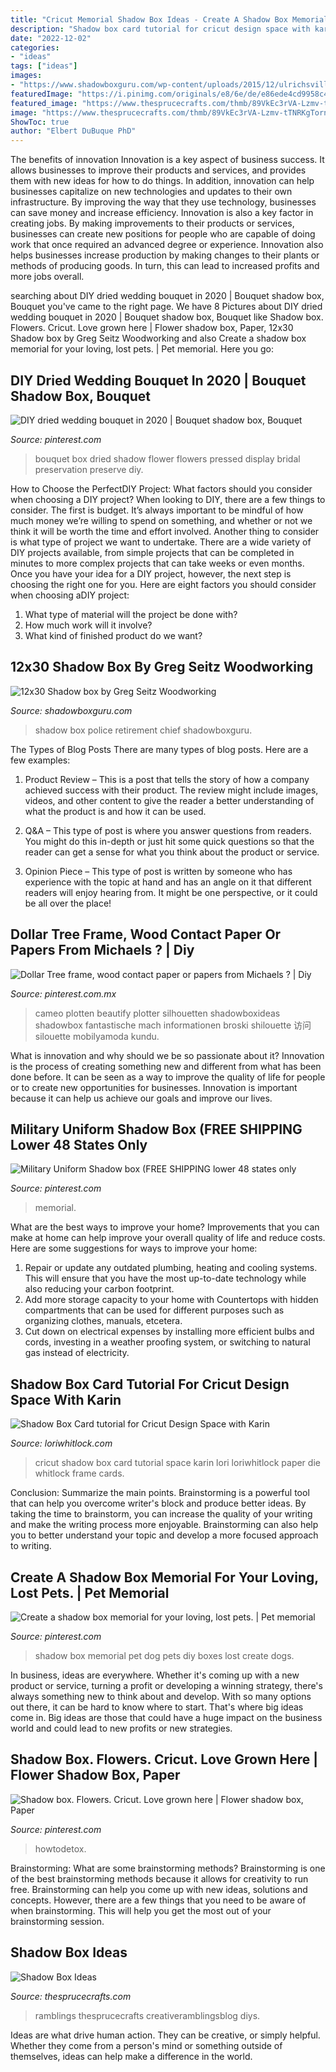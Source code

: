 ```yaml
---
title: "Cricut Memorial Shadow Box Ideas - Create A Shadow Box Memorial For Your Loving, Lost Pets."
description: "Shadow box card tutorial for cricut design space with karin"
date: "2022-12-02"
categories:
- "ideas"
tags: ["ideas"]
images:
- "https://www.shadowboxguru.com/wp-content/uploads/2015/12/ulrichsville-gray600.jpg"
featuredImage: "https://i.pinimg.com/originals/e8/6e/de/e86ede4cd9958c47fcfe1b7e14f6948c.jpg"
featured_image: "https://www.thesprucecrafts.com/thmb/89VkEc3rVA-Lzmv-tTNRKgTornc=/1000x1500/filters:fill(auto,1)/PaperFlowerCreativeRamblings-16b67500d4264ad29a7f4ad69b7b4ce7.jpg"
image: "https://www.thesprucecrafts.com/thmb/89VkEc3rVA-Lzmv-tTNRKgTornc=/1000x1500/filters:fill(auto,1)/PaperFlowerCreativeRamblings-16b67500d4264ad29a7f4ad69b7b4ce7.jpg"
ShowToc: true
author: "Elbert DuBuque PhD"
---
```



The benefits of innovation
Innovation is a key aspect of business success. It allows businesses to improve their products and services, and provides them with new ideas for how to do things. In addition, innovation can help businesses capitalize on new technologies and updates to their own infrastructure. By improving the way that they use technology, businesses can save money and increase efficiency.
Innovation is also a key factor in creating jobs. By making improvements to their products or services, businesses can create new positions for people who are capable of doing work that once required an advanced degree or experience. Innovation also helps businesses increase production by making changes to their plants or methods of producing goods. In turn, this can lead to increased profits and more jobs overall.

	

		
searching about DIY dried wedding bouquet in 2020 | Bouquet shadow box, Bouquet you've came to the right page. We have 8 Pictures about DIY dried wedding bouquet in 2020 | Bouquet shadow box, Bouquet like Shadow box. Flowers. Cricut. Love grown here | Flower shadow box, Paper, 12x30 Shadow box by Greg Seitz Woodworking and also Create a shadow box memorial for your loving, lost pets. | Pet memorial. Here you go:
		
    
## DIY Dried Wedding Bouquet In 2020 | Bouquet Shadow Box, Bouquet

<img loading=lazy src="https://i.pinimg.com/736x/69/e9/cc/69e9cc03fe6251119b00d08781acae3b.jpg" onerror="this.onerror=null;this.src='https://tse1.mm.bing.net/th?id=OIP.Mr0iaw114pEmUV4P2cVpcwHaIo&amp;pid=15.1';" alt="DIY dried wedding bouquet in 2020 | Bouquet shadow box, Bouquet">

_Source: pinterest.com_

>bouquet box dried shadow flower flowers pressed display bridal preservation preserve diy. 

	

How to Choose the PerfectDIY Project: What factors should you consider when choosing a DIY project?
When looking to DIY, there are a few things to consider. The first is budget. It’s always important to be mindful of how much money we’re willing to spend on something, and whether or not we think it will be worth the time and effort involved. Another thing to consider is what type of project we want to undertake. There are a wide variety of DIY projects available, from simple projects that can be completed in minutes to more complex projects that can take weeks or even months. Once you have your idea for a DIY project, however, the next step is choosing the right one for you. Here are eight factors you should consider when choosing aDIY project: 
1) What type of material will the project be done with?
2) How much work will it involve?
3) What kind of finished product do we want?

    
## 12x30 Shadow Box By Greg Seitz Woodworking

<img loading=lazy src="https://www.shadowboxguru.com/wp-content/uploads/2015/12/ulrichsville-gray600.jpg" onerror="this.onerror=null;this.src='https://tse3.mm.bing.net/th?id=OIP.UhYa0iL68ax9TGgF9dkeGQHaMc&amp;pid=15.1';" alt="12x30 Shadow box by Greg Seitz Woodworking">

_Source: shadowboxguru.com_

>shadow box police retirement chief shadowboxguru. 

	

The Types of Blog Posts
There are many types of blog posts. Here are a few examples:
1. Product Review – This is a post that tells the story of how a company achieved success with their product. The review might include images, videos, and other content to give the reader a better understanding of what the product is and how it can be used.

2. Q&A – This type of post is where you answer questions from readers. You might do this in-depth or just hit some quick questions so that the reader can get a sense for what you think about the product or service.

3. Opinion Piece – This type of post is written by someone who has experience with the topic at hand and has an angle on it that different readers will enjoy hearing from. It might be one perspective, or it could be all over the place!


    
## Dollar Tree Frame, Wood Contact Paper Or Papers From Michaels ? | Diy

<img loading=lazy src="https://i.pinimg.com/originals/64/0a/e5/640ae52c12066486f2c8c3cb08d28be9.jpg" onerror="this.onerror=null;this.src='https://tse1.mm.bing.net/th?id=OIP.6TkDZg-60VDetusHUfyU0AHaJ4&amp;pid=15.1';" alt="Dollar Tree frame, wood contact paper or papers from Michaels ? | Diy">

_Source: pinterest.com.mx_

>cameo plotten beautify plotter silhouetten shadowboxideas shadowbox fantastische mach informationen broski shilouette 访问 silouette mobilyamoda kundu. 

	

What is innovation and why should we be so passionate about it?
Innovation is the process of creating something new and different from what has been done before. It can be seen as a way to improve the quality of life for people or to create new opportunities for businesses. Innovation is important because it can help us achieve our goals and improve our lives.

    
## Military Uniform Shadow Box (FREE SHIPPING Lower 48 States Only

<img loading=lazy src="https://i.pinimg.com/736x/ef/8b/ca/ef8bca91c88a37e55c315711aec1fe70.jpg" onerror="this.onerror=null;this.src='https://tse2.mm.bing.net/th?id=OIP.L7UvFJKdxcio4xqS_jv8YAHaF4&amp;pid=15.1';" alt="Military Uniform Shadow box (FREE SHIPPING lower 48 states only">

_Source: pinterest.com_

>memorial. 

	

What are the best ways to improve your home?
Improvements that you can make at home can help improve your overall quality of life and reduce costs. Here are some suggestions for ways to improve your home: 
1. Repair or update any outdated plumbing, heating and cooling systems. This will ensure that you have the most up-to-date technology while also reducing your carbon footprint. 
2. Add more storage capacity to your home with Countertops with hidden compartments that can be used for different purposes such as organizing clothes, manuals, etcetera. 
3. Cut down on electrical expenses by installing more efficient bulbs and cords, investing in a weather proofing system, or switching to natural gas instead of electricity. 

    
## Shadow Box Card Tutorial For Cricut Design Space With Karin

<img loading=lazy src="http://www.loriwhitlock.com/blog/wp-content/uploads/2016/04/20160428-_MG_5128-Edit.jpg" onerror="this.onerror=null;this.src='https://tse4.mm.bing.net/th?id=OIP.8CPuu8amyWV3Fo0v9Oc1sgHaE8&amp;pid=15.1';" alt="Shadow Box Card tutorial for Cricut Design Space with Karin">

_Source: loriwhitlock.com_

>cricut shadow box card tutorial space karin lori loriwhitlock paper die whitlock frame cards. 

	

Conclusion: Summarize the main points.
Brainstorming is a powerful tool that can help you overcome writer's block and produce better ideas. By taking the time to brainstorm, you can increase the quality of your writing and make the writing process more enjoyable. Brainstorming can also help you to better understand your topic and develop a more focused approach to writing.

    
## Create A Shadow Box Memorial For Your Loving, Lost Pets. | Pet Memorial

<img loading=lazy src="https://i.pinimg.com/736x/60/f7/9d/60f79d0f3a7d01da546121f7e347ea74.jpg" onerror="this.onerror=null;this.src='https://tse1.mm.bing.net/th?id=OIP.MtPF42O4HKi7KHBjn7tNCwHaI0&amp;pid=15.1';" alt="Create a shadow box memorial for your loving, lost pets. | Pet memorial">

_Source: pinterest.com_

>shadow box memorial pet dog pets diy boxes lost create dogs. 

	

In business, ideas are everywhere. Whether it's coming up with a new product or service, turning a profit or developing a winning strategy, there's always something new to think about and develop. With so many options out there, it can be hard to know where to start. That's where big ideas come in. Big ideas are those that could have a huge impact on the business world and could lead to new profits or new strategies.

    
## Shadow Box. Flowers. Cricut. Love Grown Here | Flower Shadow Box, Paper

<img loading=lazy src="https://i.pinimg.com/originals/e8/6e/de/e86ede4cd9958c47fcfe1b7e14f6948c.jpg" onerror="this.onerror=null;this.src='https://tse2.mm.bing.net/th?id=OIP.70-R8k8uDeV5rHj4K09LoAHaJ4&amp;pid=15.1';" alt="Shadow box. Flowers. Cricut. Love grown here | Flower shadow box, Paper">

_Source: pinterest.com_

>howtodetox. 

	

Brainstorming: What are some brainstorming methods?
Brainstorming is one of the best brainstorming methods because it allows for creativity to run free. Brainstorming can help you come up with new ideas, solutions and concepts. However, there are a few things that you need to be aware of when brainstorming. This will help you get the most out of your brainstorming session.

    
## Shadow Box Ideas

<img loading=lazy src="https://www.thesprucecrafts.com/thmb/89VkEc3rVA-Lzmv-tTNRKgTornc=/1000x1500/filters:fill(auto,1)/PaperFlowerCreativeRamblings-16b67500d4264ad29a7f4ad69b7b4ce7.jpg" onerror="this.onerror=null;this.src='https://tse1.mm.bing.net/th?id=OIP.oPLJSSrumqK66Gkb2PTj2AHaLH&amp;pid=15.1';" alt="Shadow Box Ideas">

_Source: thesprucecrafts.com_

>ramblings thesprucecrafts creativeramblingsblog diys. 

	

Ideas are what drive human action. They can be creative, or simply helpful. Whether they come from a person's mind or something outside of themselves, ideas can help make a difference in the world.

